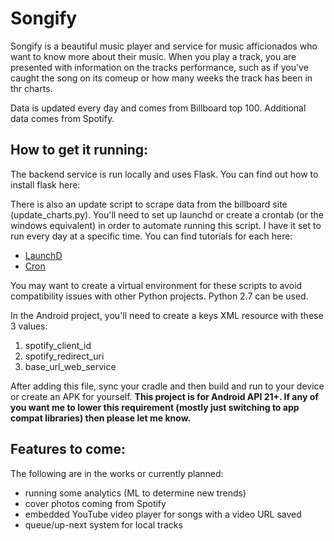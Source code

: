 # Songify
Songify is a beautiful music player and service for music afficionados who want to know more about their music. When you play a track, you are presented with information on the tracks performance, such as if you've caught the song on its comeup or how many weeks the track has been in thr charts. 

Data is updated every day and comes from Billboard top 100. Additional data comes from Spotify. 

## How to get it running:
The backend service is run locally and uses Flask. You can find out how to install flask here: 

There is also an update script to scrape data from the billboard site (update_charts.py). You'll need to set up launchd or create a crontab (or the windows equivalent) in order to automate running this script. I have it set to run every day at a specific time. You can find tutorials for each here: 
- [LaunchD](http://www.launchd.info/)
- [Cron](http://www.unixgeeks.org/security/newbie/unix/cron-1.html)

You may want to create a virtual environment for these scripts to avoid compatibility issues with other Python projects. Python 2.7 can be used. 

In the Android project, you'll need to create a keys XML resource with these 3 values: 
1. spotify_client_id
2. spotify_redirect_uri
3. base_url_web_service

After adding this file, sync your cradle and then build and run to your device or create an APK for yourself.
**This project is for Android API 21+. If any of you want me to lower this requirement (mostly just switching to app compat libraries) then please let me know.** 

## Features to come:
The following are in the works or currently planned:
- running some analytics (ML to determine new trends)
- cover photos coming from Spotify
- embedded YouTube video player for songs with a video URL saved
- queue/up-next system for local tracks
